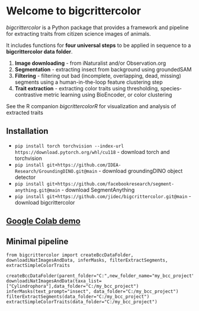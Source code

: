 # Welcome to bigcrittercolor

*bigcrittercolor* is a Python package that provides a framework and pipeline for extracting traits from citizen science images of animals.

It includes functions for **four universal steps** to be applied in sequence to a **bigcrittercolor data folder**.

1. **Image downloading** - from iNaturalist and/or Observation.org 
2. **Segmentation** - extracting insect from background using groundedSAM
3. **Filtering** - filtering out bad (incomplete, overlapping, dead, missing) segments using a human-in-the-loop feature clustering step
4. **Trait extraction** - extracting color traits using thresholding, species-contrastive metric learning using BioEncoder, or color clustering

See the R companion *bigcrittercolorR* for visualization and analysis of extracted traits 

## Installation

* `pip install torch torchvision --index-url https://download.pytorch.org/whl/cu118` - download torch and torchvision
* `pip install git+https://github.com/IDEA-Research/GroundingDINO.git@main` - download groundingDINO object detector
* `pip install git+https://github.com/facebookresearch/segment-anything.git@main` - download SegmentAnything
* `pip install git+https://github.com/jidec/bigcrittercolor.git@main` - download bigcrittercolor

## [Google Colab demo](https://colab.research.google.com/drive/1p6D-HTsj33IIrt3pK0HkHOv-DPBcGIqx?usp=sharing)

## Minimal pipeline

    from bigcrittercolor import createBccDataFolder, downloadiNatImagesAndData, inferMasks, filterExtractSegments, extractSimpleColorTraits
	
	createBccDataFolder(parent_folder="C:",new_folder_name="my_bcc_project")
	downloadiNatImagesAndData(taxa_list=["Cylindrophora"],data_folder="C:/my_bcc_project")
	inferMasks(text_prompt="insect", data_folder="C:/my_bcc_project")
	filterExtractSegments(data_folder="C:/my_bcc_project")
	extractSimpleColorTraits(data_folder="C:/my_bcc_project")
	